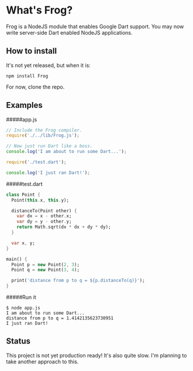 What's Frog?
==
Frog is a NodeJS module that enables Google Dart support. You may now write server-side Dart enabled NodeJS applications.

## How to install
It's not yet released, but when it is:

```
npm install Frog
```

For now, clone the repo.

## Examples

#####app.js
```javascript
// Include the Frog compiler.
require('./../lib/Frog.js');

// Now just run Dart like a boss.
console.log('I am about to run some Dart...');

require('./test.dart');

console.log('I just ran Dart!');
```
#####test.dart
```dart
class Point {
  Point(this.x, this.y);

  distanceTo(Point other) {
    var dx = x - other.x;
    var dy = y - other.y;
    return Math.sqrt(dx * dx + dy * dy);
  }

  var x, y;
}

main() {
  Point p = new Point(2, 3);
  Point q = new Point(3, 4);

  print('distance from p to q = ${p.distanceTo(q)}');
}
```

#####Run it
```
$ node app.js
I am about to run some Dart...
distance from p to q = 1.4142135623730951
I just ran Dart!
```

## Status

This project is not yet production ready! It's also quite slow. I'm planning to take another approach to this.